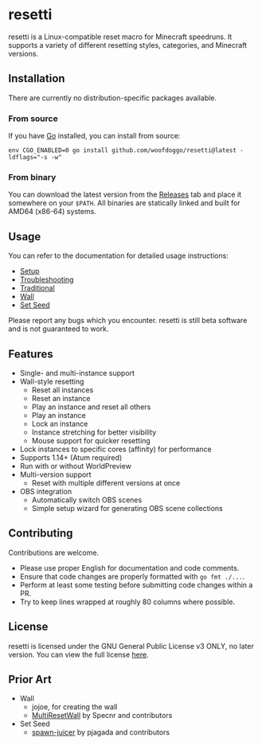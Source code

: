 # resetti

resetti is a Linux-compatible reset macro for Minecraft speedruns. It supports
a variety of different resetting styles, categories, and Minecraft versions.

## Installation

There are currently no distribution-specific packages available.

### From source

If you have [Go](https://go.dev) installed, you can install from source:

```
env CGO_ENABLED=0 go install github.com/woofdoggo/resetti@latest -ldflags="-s -w"
```

### From binary

You can download the latest version from the [Releases](https://github.com/woofdoggo/resetti/releases)
tab and place it somewhere on your `$PATH`. All binaries are statically linked
and built for AMD64 (x86-64) systems.

## Usage

You can refer to the documentation for detailed usage instructions:

- [Setup](https://github.com/woofdoggo/resetti/blob/main/doc/setup.md)
- [Troubleshooting](https://github.com/woofdoggo/resetti/blob/main/doc/troubleshooting.md)
- [Traditional](https://github.com/woofdoggo/resetti/blob/main/doc/traditional.md)
- [Wall](https://github.com/woofdoggo/resetti/blob/main/doc/wall.md)
- [Set Seed](https://github.com/woofdoggo/resetti/blob/main/doc/setseed.md)

Please report any bugs which you encounter. resetti is still beta software and
is not guaranteed to work.

## Features

- Single- and multi-instance support
- Wall-style resetting
  - Reset all instances
  - Reset an instance
  - Play an instance and reset all others
  - Play an instance
  - Lock an instance
  - Instance stretching for better visibility
  - Mouse support for quicker resetting
- Lock instances to specific cores (affinity) for performance
- Supports 1.14+ (Atum required)
- Run with or without WorldPreview
- Multi-version support
  - Reset with multiple different versions at once
- OBS integration
  - Automatically switch OBS scenes
  - Simple setup wizard for generating OBS scene collections

## Contributing

Contributions are welcome.
- Please use proper English for documentation and code comments.
- Ensure that code changes are properly formatted with `go fmt ./...`.
- Perform at least some testing before submitting code changes within a PR.
- Try to keep lines wrapped at roughly 80 columns where possible.

## License

resetti is licensed under the GNU General Public License v3 ONLY, no later
version. You can view the full license [here](https://raw.githubusercontent.com/woofdoggo/resetti/main/LICENSE).

## Prior Art

- Wall
  - jojoe, for creating the wall
  - [MultiResetWall](https://github.com/specnr/multiresetwall) by Specnr and contributors
- Set Seed
  - [spawn-juicer](https://github.com/pjagada/spawn-juicer) by pjagada and contributors

